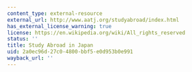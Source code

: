 ```yaml
---
content_type: external-resource
external_url: http://www.aatj.org/studyabroad/index.html
has_external_license_warning: true
license: https://en.wikipedia.org/wiki/All_rights_reserved
status: ''
title: Study Abroad in Japan
uid: 2a0ec96d-27c0-4800-bbf5-e0d953b0e991
wayback_url: ''
---
```

